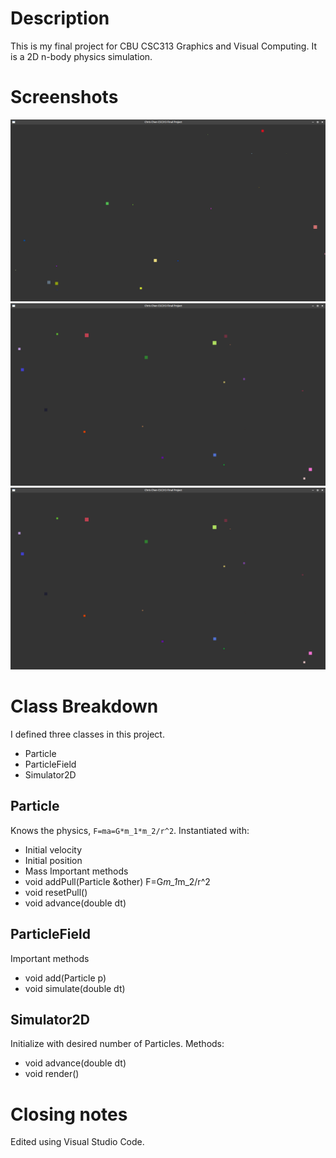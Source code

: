 # Description
This is my final project for CBU CSC313 Graphics and Visual Computing. It is a 2D n-body physics simulation.
# Screenshots
![Screenshot_2017-04-18_20-57-32.png](shots/Screenshot_2017-04-18_20-57-32.png)
![Screenshot_2017-04-18_20-57-50.png](shots/Screenshot_2017-04-18_20-57-50.png)
![Screenshot_2017-04-18_20-57-50.png](shots/Screenshot_2017-04-18_20-57-50.png)

# Class Breakdown
I defined three classes in this project.
- Particle
- ParticleField
- Simulator2D

## Particle 
Knows the physics, `F=ma=G*m_1*m_2/r^2`.
Instantiated with:
- Initial velocity
- Initial position
- Mass
Important methods
- void addPull(Particle &other) F=G*m_1*m_2/r^2
- void resetPull()
- void advance(double dt)

## ParticleField
Important methods
- void add(Particle p)
- void simulate(double dt)

## Simulator2D
Initialize with desired number of Particles.
Methods:
- void advance(double dt)
- void render()

# Closing notes
Edited using Visual Studio Code.
